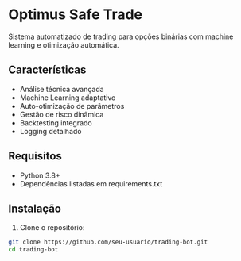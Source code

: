 
# Optimus Safe Trade

Sistema automatizado de trading para opções binárias com machine learning e otimização automática.

## Características

- Análise técnica avançada
- Machine Learning adaptativo
- Auto-otimização de parâmetros
- Gestão de risco dinâmica
- Backtesting integrado
- Logging detalhado

## Requisitos

- Python 3.8+
- Dependências listadas em requirements.txt

## Instalação

1. Clone o repositório:

```bash
git clone https://github.com/seu-usuario/trading-bot.git
cd trading-bot
```
